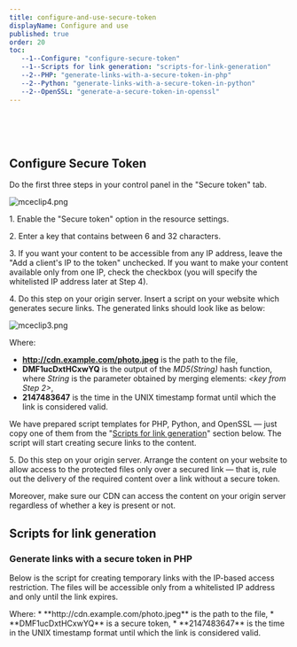 ```yaml
---
title: configure-and-use-secure-token
displayName: Configure and use
published: true
order: 20
toc:
   --1--Configure: "configure-secure-token"
   --1--Scripts for link generation: "scripts-for-link-generation"
   --2--PHP: "generate-links-with-a-secure-token-in-php"
   --2--Python: "generate-links-with-a-secure-token-in-python"
   --2--OpenSSL: "generate-a-secure-token-in-openssl"
---
```

  
  
     
     
   

Configure Secure Token
----------------------

Do the first three steps in your control panel in the "Secure token" tab. 

<img src="https://support.gcore.com/hc/article_attachments/6420558625553/mceclip4.png" alt="mceclip4.png">

1\. Enable the "Secure token" option in the resource settings. 

2\. Enter a key that contains between 6 and 32 characters. 

3\. If you want your content to be accessible from any IP address, leave the "Add a client's IP to the token" unchecked. If you want to make your content available only from one IP, check the checkbox (you will specify the whitelisted IP address later at Step 4). 

4\. Do this step on your origin server. Insert a script on your website which generates secure links. The generated links should look like as below:

<img src="https://support.gcore.com/hc/article_attachments/6420152091281/mceclip3.png" alt="mceclip3.png">

Where:

*   **http://cdn.example.com/photo.jpeg** is the path to the file,
*   **DMF1ucDxtHCxwYQ** is the output of the _MD5(String)_ hash function, where _String_ is the parameter obtained by merging elements: _<link expiry time><file path><whitelisted IP address> <key from Step 2>_,
*   **2147483647** is the time in the UNIX timestamp format until which the link is considered valid. 

We have prepared script templates for PHP, Python, and OpenSSL — just copy one of them from the "[Scripts for link generation](#scripts-for-link-generation)" section below. The script will start creating secure links to the content. 

5\. Do this step on your origin server. Arrange the content on your website to allow access to the protected files only over a secured link — that is, rule out the delivery of the required content over a link without a secure token. 

Moreover, make sure our CDN can access the content on your origin server regardless of whether a key is present or not.  

Scripts for link generation 
----------------------------

### Generate links with a secure token in PHP 

Below is the script for creating temporary links with the IP-based access restriction. The files will be accessible only from a whitelisted IP address and only until the link expires. 

<?php  
$secret = 'secret\_key';  
$ip = '1.2.3.4';  
$path = '/live/133529\_2/chunklist.m3u8';  
$expires = time() + 10000;  
$link = "$expires$path$ip $secret";  
$md5 = md5($link, true);  
$md5 = base64\_encode($md5);  
$md5 = strtr($md5, '+/', '-\_');  
$md5 = str\_replace('=', '', $md5);  
$url = "http://cdn.site.com{$path}?md5={$md5}&expires={$expires}";  
 echo $url;  
 echo "\\n";

Below is the script for creating temporary links without any IP-based access restriction. The files will be accessible from any IP address, but only until the link expires. 

<?php  
$secret = 'secret\_key';  
$path = '/live/133529\_2/chunklist.m3u8';  
$expires = time() + 10000;  
$link = "$expires$path $secret";  
$md5 = md5($link, true);  
$md5 = base64\_encode($md5);  
$md5 = strtr($md5, '+/', '-\_');  
$md5 = str\_replace('=', '', $md5);  
$url = "http://cdn.site.com{$path}?md5={$md5}&expires={$expires}";  
 echo $url;  
 echo "\\n"

In these scripts:

*   _$secret_ is the secret key, 
*   _$path_ is the path to the file, 
*   _$ip_ is the IP address that is allowed to access the content, 
*   _$expires_ is the link expiry time (in seconds), 
*   _$url_ is the address of the file. 

### Generate links with a secure token in Python 

The script for creating temporary links with the IP-based access restriction. The files will be accessible only from a whitelisted IP address and only until the link expires. 

import base64  
from hashlib import md5  
from time import time  
secret = 'secret\_key'  \\\\The URL signature key  
path = "/images/1.jpg" \\\\ The file path or file directory   
ip = '1.2.3.4' \\\\ The IPs that allow to access  
expires = int(time()) + 100000  
\# TTL of URL (in sec)  
#Token generation  
token = base64.encodestring(  
md5(  
"%s%s%s %s" % (expires, path, ip, secret)  
).digest()  
).replace("\\n", "").replace("+", "-").replace("/", "\_").replace("=", "")  
secured\_url = "http://cdn.site.com%s?md5=%s&expires=%s" % (path, token, expires)  
# File's URL  
print secured\_url

Below is the script for creating temporary links without any IP-based access restriction. The files will be accessible from any IP address, but only until the link expires. 

import base64  
from hashlib import md5  
from time import time  
secret = 'secret\_key'   
path = "/images/1.jpg"   
expires = int(time()) + 100000  
token = base64.encodestring(  
 md5(  
 "%s%s %s" % (expires, path, secret)  
 ).digest()  
 ).replace("\\n", "").replace("+", "-").replace("/", "\_").replace("=", "")  
secured\_url = "http://cdn.site.com%s?md5=%s&expires=%s" % (path, token, expires)   
print secured\_url

In these scripts: 

*   _secret_ is the secret key, 
*   _path_ is the path to the file, 
*   _ip_ is the IP address that is allowed to access the content, 
*   _expires_ is the link expiry time (in seconds), 
*   _secured\_url_ is the link to the file. 

### Generate a secure token in OpenSSL 

The script for creating a secure token that limits the link lifespan and allows access only to a whitelisted IP:

echo -n '2147483647/images/1.jpg1.2.3.4 secret\_key' | openssl md5 -binary | openssl base64 | tr +/ -\_ | tr -d =  
'2147483647/images/1.jpg1.2.3.4 secret\_key' = '{expires}{path}{ip} {secret\_key}'

The script for creating a secure token that only limits the link lifespan:

echo -n '2147483647/images/1.jpg secret\_key' | openssl md5 -binary | openssl base64 | tr +/ -\_ | tr -d =  
'2147483647/images/1.jpg secret\_key' = '{expires}{path} {secret\_key}'

In these scripts:

*   _2147483647/images/1.jpg_ is the path to the file, 
*   _1.2.3.4_ is the IP address that is allowed to access the content, 
*   _secret\_key_ is a secret key you specified at Step 2 of the [Configure Secure Token](#configure-secure-token) instruction.

The scripts above can only generate a secure token. You need to create a separate script that will add a secure token and expiry time to links. The script is supposed to create a link as shown below:

<img src="https://support.gcore.com/hc/article_attachments/6420152091281/mceclip3.png" alt="mceclip3.png">

Where:

*   **http://cdn.example.com/photo.jpeg** is the path to the file,
*   **DMF1ucDxtHCxwYQ** is a secure token,
*   **2147483647** is the time in the UNIX timestamp format until which the link is considered valid.